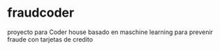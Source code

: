 # fraudcoder
proyecto para Coder house basado en maschine learning para prevenir fraude con tarjetas de credito
